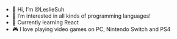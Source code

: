 - 👋 Hi, I’m @LeslieSuh
- 👀 I’m interested in all kinds of programming languages!
- 🌱 Currently learning React
- 🎮 I love playing video games on PC, Nintendo Switch and PS4

